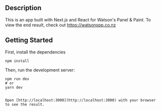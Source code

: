 ## Description 

This is an app built with Next.js and React for Watson's Panel & Paint. To view the end result, check out https://watsonspp.co.nz

## Getting Started

First, install the dependencies 
```
npm install
```

Then, run the development server:

```
npm run dev
# or
yarn dev
```


```

Open [http://localhost:3000](http://localhost:3000) with your browser to see the result.


